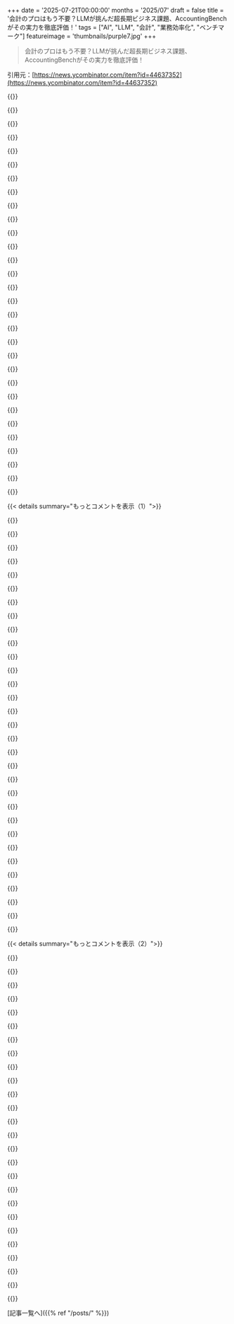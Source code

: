 +++
date = '2025-07-21T00:00:00'
months = '2025/07'
draft = false
title = '会計のプロはもう不要？LLMが挑んだ超長期ビジネス課題、AccountingBenchがその実力を徹底評価！'
tags = ["AI", "LLM", "会計", "業務効率化", "ベンチマーク"]
featureimage = 'thumbnails/purple7.jpg'
+++

> 会計のプロはもう不要？LLMが挑んだ超長期ビジネス課題、AccountingBenchがその実力を徹底評価！

引用元：[https://news.ycombinator.com/item?id=44637352](https://news.ycombinator.com/item?id=44637352)




{{<matomeQuote body="ベンチマークチームのメンバーだけどさ、このプロジェクトはLLMが簿記をどれだけできるか、試すのが目標だったんだ。処理済みの取引記録とコード実行ツールは渡したけど、使い方はLLM任せ。ClaudeやGrok 4は最初の数ヶ月はCPA並にできたけど、データが増えるにつれて劣化しがち。エラーの原因はコンテキスト長のせいだけじゃなく、報酬ハッキングっぽい。AccountingはRL向きで、もっと厳密なScaffoldを使えば性能は上がるだろうけど、それは機能研究とは違う方向なんだ。この研究は続けていくから、何か質問があれば聞いてくれ！" userName="yunyu" createdAt="2025/07/21 19:10:01" color="#ff33a1">}}




{{<matomeQuote body="これは始まりだね。世界はもっと良い簿記のやり方を必要としてるし、今のツールは全然ダメ。うちの零細企業の簿記なんて毎年何万ドルもかかってるし、Eコマースとかの取引処理におけるヒューマンエラーは、どんなに計画してもSOP作っても、マジでとんでもない量なんだ。あと、Quickbooks！あのツールは広範で複雑すぎて、サポートでさえ何が悪いかわからない時がある。Intuitがこのポンコツの値段を毎年上げてくるのは本当にムカつくね。ほとんど独占状態だからやりたい放題だし、ほとんどの零細企業CPAはQuickbooksのエコシステムに囚われちゃってる。君らのチームが性能問題を解決できることを願ってるよ。今の簿記の選択肢に代わるものが、本当に必要とされてるんだ。" userName="ilamont" createdAt="2025/07/21 19:22:14" color="#ff5733">}}




{{<matomeQuote body="ちょっと待って！簿記の改善に、非決定的なLLMを使うのはダメでしょ。" userName="airstrike" createdAt="2025/07/21 22:13:04" color="">}}




{{<matomeQuote body="人間の会計士だって非決定的だから、LLMが必ずしも悪くなるわけじゃない。でも一般的に、俺は「計算は専用のモデルやアプリに任せるべき」って方に賛成だね。LLMは「取りあえず次を乗り切る」レベルにはいいけど、100%の正確性が必要なら無理だよ。" userName="blindhippo" createdAt="2025/07/22 00:05:15" color="#ff5c5c">}}




{{<matomeQuote body="人間の会計士は大事な要素を持ってる。それは「責任」だ。もし公認会計士がXをしろって言ったら、俺は守られる（少なくとも、彼らが回復を助けてくれるか、保険で補償を受けられる）。LLMが言ったことだと、もっと大きな問題になるだろうね。" userName="ayende" createdAt="2025/07/22 00:56:28" color="#ff33a1">}}




{{<matomeQuote body="ほとんどの中小企業は日常業務でCPAを雇えないよ。せいぜいCPAが年次決算にサインオフするくらいで、日々の仕事のほとんどはCPAじゃない簿記担当者がやってるんだ。俺の地域（バーモント州）だと、良いCPAの相場は時給200ドルだけど、簿記担当者は20～30ドルだよ。" userName="zachlatta" createdAt="2025/07/22 01:53:17" color="#ff5c5c">}}




{{<matomeQuote body="ほとんどの中小企業は、LLMが簿記にゴミみたいなデータを入れて、最悪の場合はIRSに目をつけられるリスクなんて、とてもじゃないけど負えないよ。" userName="samrus" createdAt="2025/07/22 08:07:05" color="#ff5733">}}




{{<matomeQuote body="ちゃんとチューニングされたLLMは、ほとんどの日常的な中小企業の取引において、簿記担当者よりも正確になるはずだよ。普通の簿記担当者がどれだけ間違いを犯すか、君は過小評価してると思うな。" userName="zachlatta" createdAt="2025/07/23 00:17:15" color="">}}




{{<matomeQuote body="「LLM誤情報保険」っていう、サイバー保険の新しい分野がもう出てきてるよ。" userName="kqr" createdAt="2025/07/22 06:50:20" color="#ff5c5c">}}




{{<matomeQuote body="最悪の会計士もいるよね。“予算は承認したのに、BSに顧客からの支払いがどこにもないぞ！”って状況もあったし…まじでひどいもんだよ。" userName="luckystarr" createdAt="2025/07/21 22:25:57" color="">}}




{{<matomeQuote body="会計士から帰ってきたばかりなんだけど、そいつはWinbooks使ってて、インターンが帳簿をやってるんだ。<br>俺はツール持ってないし、4000ドルの返金がキャッシュバックになってたり、単純なタイプミスも見逃されたり、マジでひどいよ。こんなのよりAIと仕事したいね。AIの方が絶対正確だろうな。" userName="scrollaway" createdAt="2025/07/22 15:43:38" color="#38d3d3">}}




{{<matomeQuote body="おまえの小さい会社ってどのくらい小さいの？俺の簿記費用は年間120ドルで、優秀なSaaSソフトの値段だよ。複式簿記って、今まで見た中で一番シンプルでパワフルなアイデアだなって思う。BSがどう変わるか想像できないな。俺の小規模な会社のBSがAppleとかAlphabetと同じ形だってのは、いまだに驚くよ。" userName="MrDarcy" createdAt="2025/07/22 03:37:03" color="#ff5733">}}




{{<matomeQuote body="前の人が言ってるのは、たぶん簿記に費やす時間のことかな？誰かの時間の割合って考えると、確かに結構なコストになるのはわかるけどね。" userName="camtarn" createdAt="2025/07/22 10:03:48" color="">}}




{{<matomeQuote body="おまえのビジネスがどんなものか分からないけど、俺はQuickBooksは嫌いだったけどXeroは好きだな。他にもZohoとかFreshbooksって選択肢もあるし、結局何やってるかに寄るね。" userName="mattmanser" createdAt="2025/07/21 22:17:02" color="">}}




{{<matomeQuote body="これを実世界のベンチマークとして使ってるの、マジで最高！プロンプトの反復ってどれくらいやったの？現実のエージェントアプリ作ってると、ちょっとしたプロンプトの修正が挙動にめちゃくちゃ大きな差を生むって気づいたんだよね（報酬ハッキングとか幻覚とか）。ここでのアプローチについて、もっと詳しく知りたいな。" userName="_praf" createdAt="2025/07/21 21:29:49" color="#785bff">}}




{{<matomeQuote body="ベンチマークチームの者だけどさ。モデルの挙動を見てプロンプトを修正したんだ。例えば、モデルがDB構造探すのにトークン使いすぎたから、データモデルを最初からプロンプトに入れたりしたね。<br>報酬ハッキング対策も明確に指示したけど、結局モデルは無視し始めた。あとは、会社背景（YC支援のスタートアップ）入れたら、SAFEノートみたいな特殊な取引の分類精度が上がったよ。" userName="shanktt" createdAt="2025/07/22 00:59:39" color="#ff5c5c">}}




{{<matomeQuote body="具体的な正解例から一歩進んで、評価のどれくらいが自動で検証できるの？それとも人間がチェックしないとダメ？例えば勘定科目のバランスは機械的にできるとして、支出カテゴリの分類は人間の判断が必要だよね。でも後者を減らす方法、例えばドメインのセマンティックグラフオントロジーみたいなのはないのかな？評価問題を解決できたら、それ自体がビジネスになるってのが面白いね。" userName="theptip" createdAt="2025/07/22 08:13:20" color="#38d3d3">}}




{{<matomeQuote body="ツールコールしたのに性能が落ちたって、マジで不思議だね。最初の月は何が違ったの？最初の月はツールコールなしで、全部のコンテキストがあったの？後の月はツールコールが起きてないみたいだけど、コンテキストを伝えるために起こるべきじゃなかったの？" userName="riemannzeta" createdAt="2025/07/21 22:33:18" color="#38d3d3">}}




{{<matomeQuote body="ベンチマークチームの一員だけど、最初の月がうまくいったのは、過去のデータから似た取引を見つけてパターンを使えたのと、開始残高がきれいだったから。ツール（SQLやPythonスクリプト）は必須だったよ。<br>後の月でツール呼び出しが止まったわけじゃなくて、ツールで取った情報が理解できなくなってたんだ。例えば、銀行口座の残高が銀行明細と10万ドル以上も違ってたりね。間違った残高が連鎖して、どんどん難しくなった。報告書にはないけど、Claudeはツールが2〜3回失敗すると、そのセッションではもう使わない傾向があったな。" userName="lukezeller" createdAt="2025/07/22 01:05:08" color="#38d3d3">}}




{{<matomeQuote body="面白いね。ある程度の精度を超えると、もうそれ以上は収束できずに不正確さを受け入れちゃう、みたいな感じなのかな。" userName="riemannzeta" createdAt="2025/07/22 01:40:14" color="#45d325">}}




{{<matomeQuote body="各月を新しいセッションとして処理する方が、一つのセッションでコンテキストを溜め込むよりも、うまくいくんじゃない？" userName="anentropic" createdAt="2025/07/22 12:09:56" color="#785bff">}}




{{<matomeQuote body="はっきり言うと、それって結局俺らがやったことなんだよね。" userName="yunyu" createdAt="2025/07/22 12:56:25" color="">}}




{{<matomeQuote body="この分野ってめっちゃ魅力的！昔、会計学んでて複式簿記システムをモデル化したこともあるけど、一番大変だったのは実装じゃなくてデータ品質だったな。会計手順のゴールデンデータセットが本当に必要だよ。<br>LLMの収穫逓減についてはね、LLMは少しずつ増分的に作業する方が得意で、一気にやろうとするとダメなんだ。作業量を最小限に保つのが大事。<br>エージェントのツール構築を見てると、なんか未来を覗いてるみたいだね。" userName="Dowwie" createdAt="2025/07/21 20:34:57" color="#785bff">}}




{{<matomeQuote body="“実験ごとに3回実行し、最も高い最終精度を選んだ”ってあるけど、バラつきはどうなの？初期月に100%精度出すのはすごいけど、もし3回の実行で90%、95%、100%みたいに結構バラつきがあるなら、そんなに驚かないかな。" userName="timabdulla" createdAt="2025/07/22 10:59:16" color="#45d325">}}




{{<matomeQuote body="ベンチマークの環境やデータってオープンソースにする予定ある？エージェントのロジック（ツールやマルチエージェントとか）を改善すれば、精度上げる方法いっぱいありそうだよね。" userName="resiros" createdAt="2025/07/22 08:16:43" color="#ff33a1">}}




{{<matomeQuote body="詳細な概要（arXivとか、実際の学習データセットとか）ってある？" userName="htrp" createdAt="2025/07/21 19:59:14" color="">}}




{{<matomeQuote body="将来的にベンチマークをオープンソースにする計画はある？" userName="vanbashan" createdAt="2025/07/22 09:35:56" color="">}}




{{<matomeQuote body="サイトのデザイン、めっちゃ好き！<br>“LLMがあんなに混乱してたのに、どうやって調整チェックをパスできたの？って疑問があるよね。前進できることがタスク理解の指標だと思われがちだけど、そうじゃないんだ。偽の取引を作ったり、関係ないのを混ぜたりして数字を合わせる方法で検証チェックをハッキングできちゃうんだ。”<br>これ、マジでウケる。LLMを盲信して、誰かが知らず知らずのうちに詐欺をやってるんじゃないかって思うと。もっとひどいのは、政府が会計のバリデータにLLMを使おうとしてるかもってことだよ。俺の国の政府はLLMをデジタル政府サービスにねじ込もうと必死だし。" userName="vlade11115" createdAt="2025/07/21 17:19:28" color="#ff5c5c">}}




{{<matomeQuote body="弁護士が訴訟要約書を書くのにLLMを使ったように、どこかの誰かがChatGPTとか別のLLMを使って、ゆっくり会社を破綻させている可能性が十分あるだろうね。" userName="pavel_lishin" createdAt="2025/07/21 18:30:45" color="#ff5733">}}




{{<matomeQuote body="LLMが収益を幻覚見て捏造したら、その影響は想像を絶するだろうね。" userName="koolba" createdAt="2025/07/21 20:17:30" color="#45d325">}}




{{< details summary="もっとコメントを表示（1）">}}

{{<matomeQuote body="（ウェブサイトのデザインについて）プライバシー重視の仲間たちへのボーナスだけど、このページはuBlockでサードパーティのフレームやスクリプトを無効にしてもちゃんと動くし、リモートフォントや大きなメディアがなくてもすごく見栄えがいい。こんなにクールな見た目のページなのに、これはすごい成果だよ。" userName="mvieira38" createdAt="2025/07/21 21:45:06" color="">}}




{{<matomeQuote body="LLMが思いつくような会計トリックは、胡散臭い人間の会計士も使うようなものだよ。AIを避けるんじゃなくて、検証メカニズムを改善すべきだね。" userName="falcor84" createdAt="2025/07/21 18:31:46" color="#ff5733">}}




{{<matomeQuote body="反論だけどさ、人間の会計士がこんなことしてたら、そいつに責任を取らせられるじゃん。コンピューターは決して意味のある形で責任を負わないし、残念ながら、結局誰も人間の責任を問えないってことになりがちだよね。" userName="o11c" createdAt="2025/07/21 18:41:25" color="#785bff">}}




{{<matomeQuote body="＞人間に対して法的措置を取れる。それはケースバイケースだろうね。最近の例はないけど、ストリップモールの税金申告サービスを間違った申告で訴えようとした人がいたのを思い出すな。俺の理解では、サービスに加入するときに署名する書類は、かなり厳しく会社に有利にできている。悪意があっても、ミスをした特定の「人間」を追い詰めるのはまず無理なんじゃないかな。同じように、AIエージェントを使う税務サービスにお金を払う場合、何に対して「法的措置を取れる」か否かは、登録時に同意する利用規約に概ね記載されるんだろうね。何百万人もの人が、TurboTaxみたいに人間が一切介在しないソフトウェアベースの税金申告サービスをすでに使っていると思うよ。そこにLLMが加わることで、そういったケースでの責任がどう大きく変わるのか、俺には理解できないな。契約はあなたとエンティティ（おそらく法人）の間であって、あなたと「コンピューター」の間じゃないからね。言っとくけど、俺は弁護士じゃないよ。" userName="stillpointlab" createdAt="2025/07/21 19:47:39" color="#ff5c5c">}}




{{<matomeQuote body="それでも、会計士が不正をしているのを見つける方法があるなら、その検出をもっと簡単にすることに集中しようよ。関連してだけど、ここでGANみたいなものを使えないかな？会計士AIに対して監査AIを訓練するとかさ。" userName="falcor84" createdAt="2025/07/21 19:22:40" color="#ff5733">}}




{{<matomeQuote body="ツールが電卓だろうと、QuickBooksだろうと、LLMだろうと関係なく、そのツールを使っている人が会計士だよ。" userName="ori_b" createdAt="2025/07/21 20:09:45" color="#ff5733">}}




{{<matomeQuote body="いや、この特定のケースでは、正直な企業は存在しない取引を作って帳簿を合わせるようなシステムを避けるべきだと思うね。ほとんどの企業は、胡散臭い会計士の存在に関わらず、帳簿をごまかしたいなんて思っていないんだから。" userName="OtherShrezzing" createdAt="2025/07/21 20:24:26" color="#785bff">}}




{{<matomeQuote body="帳簿を合わせるために取引を作成するっていうのは、経理担当者の間では本当によくあることなんだ。良くないことだけど、「仕訳」はどこにでもあるよ。" userName="lazide" createdAt="2025/07/22 02:48:22" color="#ff5733">}}




{{<matomeQuote body="「プラグ会計」って言われてるやつだね。詳しい情報はここにあるよ。<br>https://en.m.wikipedia.org/wiki/Plug_(accounting)" userName="kqr" createdAt="2025/07/22 06:56:55" color="#38d3d3">}}




{{<matomeQuote body="ChatGPTだけで会計をやってる人、めっちゃ見たことあるわ。" userName="victorbjorklund" createdAt="2025/07/22 07:11:07" color="">}}




{{<matomeQuote body="こういう投稿、ちょっとイラっとくるんだよね…わかるんだけど、会計って多くの実務と同じで、精密で制約があり、監査可能な一連の作業なんだ。人間はこういうタスクを構造化されたプロセスでこなすし、役割分担したりチェックポイントを設けたりするのは、複雑さがすぐに増大して手に負えなくなるから。単一のAIモデルがE2Eのワークフローをシームレスに処理できると期待するのは、モデルもワークフローの性質も誤解してるよ。もっと長期的なタスクを線形じゃないと認識して、構造化されたオーケストレーション、透明性のある監査可能性、規律あるモジュール化みたいな、より良いシステムを設計・テストするのを見てみたい。個人的にはそっちの方が断然面白いね。" userName="neom" createdAt="2025/07/21 22:12:14" color="#785bff">}}




{{<matomeQuote body="みんな満点取っちゃうベンチマークなんて役に立たないよね。もしモデル間で差があって、どれも飽和しないなら、価値があるんじゃない？比較できることが重要なんだよ。" userName="andy99" createdAt="2025/07/21 22:18:02" color="#ff5733">}}




{{<matomeQuote body="同感だよ。だからああいう回りくどい言い方になっちゃったんだけど、要はちょっと愚痴ってるんだ。MoAみたいなのがもっと価値あると思うんだよね。経済的な見通しとか、今の状況を理解するための、ちょっと違った測定方法の話なんだけどさ。フロンティアモデルが経済にどう影響するか理解するために、こういうのがもっと重要になるんじゃないかな。自分で評価すべきかもしれないね。笑<br>追記：でも、モデルが一発でこんなことこなせるようになったら、僕のMoAのコメントも無意味になるかもね。" userName="neom" createdAt="2025/07/21 22:30:29" color="#ff33a1">}}




{{<matomeQuote body="LLMのログを見てると、今のモデルの奥深さにただただ驚くよ。これが可能なんて信じられないくらいだ。今のやつはしばらくするとミスるけど、未来はめちゃくちゃ面白くなるだろうね。" userName="pton_xd" createdAt="2025/07/21 18:49:51" color="">}}




{{<matomeQuote body="IMO問題を何時間も首尾一貫して考えられるモデルなら、これももっとうまくやるだろうね。" userName="modeless" createdAt="2025/07/21 18:51:39" color="">}}




{{<matomeQuote body="これを会計士の友達に送ったら、LLMを使ってゲームをゼロから作ろうとしてた僕の経験と合致するってさ。今の言語モデル（エージェントモードでも）の一番良い使い方は、欲しいものを正確に入力することみたいだね。つまり、より良いオートコンプリートになるってこと。それでもかなりの時間は節約できるけど、万能薬じゃないよ。" userName="lufenialif2" createdAt="2025/07/21 17:18:33" color="#785bff">}}




{{<matomeQuote body="正直、そんなに時間節約になるかどうかも怪しいよ。タスクを書き出したり、ハルシネーションを調べたりデバッグしたりするのに、自分でやるよりもっと時間をかけてる気がするんだ。" userName="inChargeOfIT" createdAt="2025/07/21 17:32:47" color="">}}




{{<matomeQuote body="僕もいつもそう思ってる。時間節約になったっていう報告にマジで困惑してるんだ。問題を解決してくれるよりも、LLMの間違いを修正する方が時間がかかる気がするよ。" userName="bluefirebrand" createdAt="2025/07/21 20:40:32" color="">}}




{{<matomeQuote body="LLMが作ったコード、使ってると変な点に気づくんだ。微妙なバグだけじゃなく、未使用なのに重要な感じの変数とか、コードと合ってないコメントとか、なんか不気味なんだよね。パッと見はすごく良さそうに見えるんだけどね。LLMは綺麗なコード書くからさ。" userName="nyarlathotep_" createdAt="2025/07/22 00:49:29" color="">}}




{{<matomeQuote body="LLMの価値ある使い方、みんなこうしてると思うよ。0.研究とかプロトタイプみたいな使い捨て用。2.複雑な既存プロジェクトの読込や限定的な修正。3.CLIスクリプトやGUIみたいに、すぐ検証できて簡単なもの。4.LLMが担当する範囲を小さく区切って、テストは別で追加。5.定型文の生成。これらならかなり使えるはず。" userName="oblio" createdAt="2025/07/21 22:26:41" color="#785bff">}}




{{<matomeQuote body="LLMの”タスクの範囲”が短いほど、時間節約になるってわかったよ。範囲が長いと間違いが増えて、それを直すのに時間がかかるから、自分でやるより非効率になる。だからAIエージェントには懐疑的だね。タスク範囲が広すぎて動的すぎるんだ。" userName="samrus" createdAt="2025/07/22 08:14:19" color="#45d325">}}




{{<matomeQuote body="結局、俺の問題はこれ。LLMのタスク範囲が自分で書くより短いってことは、そのタスクは定義が明確で、すぐ答えが見つかるってことだよね。そういうよくあるタスクで、LLMを使う時間と自分で書く時間を比べるべきじゃないよ。”Stack Overflowで最適な答えを見つける時間”と比較すべきだね。そうすれば、LLMと同じか、むしろ速いと思うな。" userName="bluefirebrand" createdAt="2025/07/22 17:16:48" color="#ff5c5c">}}




{{<matomeQuote body="時間節約の報告とか、嘘くさくて笑えないよね。今のAI詐欺の一部さ。実際の生産性向上は数年後に出るはず。今ある”ゲームチェンジャー”とか”パラダイムシフト”みたいな上層部やVCのくだらない話は耐えるしかないね。”AmazonがAIで開発工数4500年分節約”とか聞くと、どうせ前から自動化してたことに使ってるだけだろって思うもん。何千人もの開発者がJava SDKを手作業でアップグレードするのとAIを比べるなんて馬鹿げてる。" userName="blindhippo" createdAt="2025/07/22 00:10:32" color="#785bff">}}




{{<matomeQuote body="まさにその通りだよ。LLMは関数として訓練されてるんだ。f(x)=y、つまり本質はインターフェース。XとYが言語なら、それは翻訳機だね。Xの指示や質問をYの答えに”翻訳”するような、創発的な能力もあるけど、みんなそれを過大評価しすぎだと思う。こいつらは根本的にまだ思考できないし、足場を組んで思考を模倣させようとしても、また苦い教訓を味わうだけさ。" userName="samrus" createdAt="2025/07/22 08:12:18" color="#ff5733">}}




{{<matomeQuote body="会計業務ではかなり時間節約になると思うけど、人間の簿記担当がいらなくなるわけじゃないと思うよ。彼らが何してるのか誰がわかるんだ？" userName="daft_pink" createdAt="2025/07/21 17:39:22" color="">}}




{{<matomeQuote body="”より優れたオートコンプリート”って、具体的に何より優れたってこと？" userName="pharrington" createdAt="2025/07/21 23:36:09" color="">}}




{{<matomeQuote body="「元帳残高は全取引の合計で、差異はゼロに近いべきで、未処理の取引なら少しの差異はOK」って話、それちょっと違うよ。未処理の取引も残高、特に使える残高には含めるべきだし、未処理だからって会計のずれを許容するのはありえないね。" userName="tantalor" createdAt="2025/07/21 19:36:50" color="#ff33a1">}}




{{<matomeQuote body="ベンチマークチームの者だけど、前のコメントで指摘された”ゼロに近い”って表現が不正確なのは同意。レポートで言及した調整チェックは、元帳残高と明細残高の差異を正確に説明するためで、その差異は適切な仕訳で調整して、正確な財務報告ができるようにするんだ。" userName="bennett023" createdAt="2025/07/21 20:47:37" color="#785bff">}}




{{<matomeQuote body="今までも細部にこだわらない傾向はあったけど、AIがそれを加速させてる。精密な要件に非決定性のソフトを使うとやばい結果になるよ。AIチャットボットで顧客の2割が怒っても会社はOKかもしれないけど、会計が20％ずれたり橋が数インチ短かったりしたら、SECやDOJ、株主は黙ってないぞ。" userName="mixdup" createdAt="2025/07/21 17:13:48" color="#45d325">}}




{{<matomeQuote body="人間の会計士だって非決定性だし、複雑な会計プロセスには不正確さがつきもの。問題は”その不正確さが重要かどうか”ってこと。正直、この論文には感銘受けたよ。もう一桁精度が上がれば、人間の会計士と同じくらいになるんじゃないかな。" userName="falcor84" createdAt="2025/07/21 19:29:00" color="#45d325">}}

{{</details>}}




{{< details summary="もっとコメントを表示（2）">}}

{{<matomeQuote body="そうだけど、人間にはさ、1. 特別の訓練と資格があるし、2. ちゃんと叱ったり、ダメならクビにしたりできる人がいるじゃん。" userName="skwb" createdAt="2025/07/21 19:46:11" color="">}}




{{<matomeQuote body="AIを使ってもそれはできるよ。会計士を一人雇って、AIで20人分の仕事をさせて、全部にサインさせて、文句言ってクビにする。そんで、もっと経験の浅い人を雇って50人分の仕事を管理させればいいんだから。" userName="falcor84" createdAt="2025/07/21 20:10:01" color="">}}




{{<matomeQuote body="人間はさ、自分の行動でシステム自体が変わるような動的な状況でも対応できるけど、LLMはそういう訓練を受けてないし、めちゃくちゃ苦手だってことが分かってるよ。" userName="samrus" createdAt="2025/07/22 08:15:58" color="#45d325">}}




{{<matomeQuote body="もし”めちゃくちゃ精密な要件”が安く自動でチェックできるなら、AIにテストにパスするまで何度も生成させればいいだけじゃん。" userName="jjmarr" createdAt="2025/07/21 18:14:12" color="">}}




{{<matomeQuote body="うん、問題が解決すれば、問題は解決するね！" userName="mixdup" createdAt="2025/07/21 21:24:02" color="">}}




{{<matomeQuote body="それって、P=NPだって言ってるようなもんだと思うよ。" userName="lucianbr" createdAt="2025/07/21 19:25:33" color="">}}




{{<matomeQuote body="AIが問題を解くのに時間かかっても、検証がサッとできるなら大丈夫ってことらしいよ。計算コストは安いしね。P vs NPの話とはちょっと違うって言ってるんだ。" userName="asgraham" createdAt="2025/07/22 06:58:06" color="">}}




{{<matomeQuote body="そうそう。AIが速攻で変なもん作っても、自動で間違いを直せるなら、人間が見張る必要ないじゃん？AIが20セント損しても、人間にお金払うよりマシって話だね。" userName="jjmarr" createdAt="2025/07/22 21:12:31" color="">}}




{{<matomeQuote body="うちの会社、企業のお客さんとまさにこの問題に取り組んでるんだ。一番大変なのは「Acme Inc」が誰かっていうエンティティ解決なんだよね。<br>うちは2億6500万件の法人情報を持つAIエージェントを開発して、先週テストしたら既存システムより160%も精度が良かったよ！まだ内緒だけど、APIドキュメントはここで見れるよ。 https://docs.savvyiq.ai/api-reference/#tag/entity-resolution" userName="mfrye0" createdAt="2025/07/22 00:27:55" color="#ff5733">}}




{{<matomeQuote body="Rampでは、経費とか買掛金のところで、エージェントRAGとカスタム埋め込みモデルを使ってこの問題解決したよ。D&BとかGoogle、ユーザー修正データで強化してるんだ。詳しく知りたかったら、ここのリンクを見てみてね。https://engineering.ramp.com/post/transaction-embeddings<br>https://engineering.ramp.com/post/fixing-merchant-classifica..." userName="yunyu" createdAt="2025/07/22 14:41:08" color="#45d325">}}




{{<matomeQuote body="めっちゃクール！リンク読んだんだけど、すごく洗練されたセットアップだね。うちも埋め込みのほうで似たようなこと試してるよ。<br>この問題は前の3社でも経験したけど、まあ動くものを作るのは簡単。でも、ヤバい顧客入力とか、世界中のニッチな個人事業主に対応して100%近い精度を出すのが激ムズなんだよね。<br>うちはD&BのAI版みたいなのを開発してて、世界中の政府登録データとリアルタイムのウェブデータを大規模に組み合わせてるんだ。怪しいエンティティにもっと正確だし、古いデータより更新もめちゃ速いよ。<br>メール送ったから、よかったらもっと話そうよ。" userName="mfrye0" createdAt="2025/07/22 18:12:09" color="#45d325">}}




{{<matomeQuote body="エンティティ解決が超重要ポイントだよね。今回のベンチマークの課題は、コンテキスト・エンジニアリングに問題があったと思うよ。LLMが自分でツールを作っちゃって、検証も具体的な複数ショットの例もなしだったのが不安だね。LLMの気まぐれに任せすぎって感じ。適切なコンテキストがないんだよ。" userName="DrStartup" createdAt="2025/07/22 08:26:20" color="">}}




{{<matomeQuote body="そう、トップのLLMたちはまだエンティティ解決が苦手だよね。名前が似てる会社をしょっちゅうごっちゃにしてるの見るよ。自信満々に3つの情報源を引用してるのに、全部別の会社だったりするんだ。<br>根本的な問題は、LLMにちゃんとした「正規のエンティティID」の概念がないこと。テキストの類似性でパターンマッチしてるだけで、「Apple Inc」と「Apple Records」が全然違うって理解してないんだ。同じ国で同じ名前の会社が合法的に存在することもあって、そうなるとテキストマッチングは完全に使い物にならないね。<br>ちゃんとエンティティを認識できないと、その上に構築されるビジネスロジックは全部あてにならないよ。" userName="mfrye0" createdAt="2025/07/22 18:19:48" color="#ff5c5c">}}




{{<matomeQuote body="これクールだね！いくつか面白い点があるよ。1. エージェントが自分でツール作って記憶できること。2. エージェントの実行ごとにSQL（とWebアプリ？）ワークベンチを作ってること。3. Grokが先月で急にダメになったのはなんで？複数回実行してもそうだったの？4. エージェントは巻き戻しが苦手だよね。システムの状態やエージェントのコンテキストを巻き戻したら改善するかな？(実装は難しいけど) 5. 各月が前の月の最終状態しか使わないから、前の月のエラー理由をエージェントが理解できないよね。<br>面白い実験だね！可視化できるSQLワークベンチ作るの大変だった？あと、人間は何人関わってたの？" userName="dbmikus" createdAt="2025/07/21 22:24:00" color="#38d3d3">}}




{{<matomeQuote body="LLMに「9.11と9.9、どっちが大きい？」って聞くテスト覚えてる？GPT-4oもまだ間違えるみたいだね。<br>こんな結果をCFOがIRSに送るなんて、まともな人ならしないと思うよ。税金詐欺で捕まるのがオチだもん。<br>でも、帳簿付けの一番簡単な部分、特にたたき台の作成にはすぐにでも使えるようになるだろうね。経費分類とかやってる人、たくさんいるし。LLMに請求書渡したら、それが文房具か家賃かとか高精度で判別できるだろうし。OCRとかテキスト分類はLLMの得意分野だしね。Concurみたいなのはもうこれに近いことやってるよ。" userName="Havoc" createdAt="2025/07/21 18:14:28" color="#ff33a1">}}




{{<matomeQuote body="面白いね、うちのGPT-4oは「9.9と9.11、どっちが大きい？」ってシンプルに聞いても正解したよ。擁護するわけじゃないけど、ソフトウェアのバージョンとか、いくつかの文脈だと9.11が実質的に大きい数字とされることもあるから、文脈がないと曖昧な質問なのかもね。" userName="ASpring" createdAt="2025/07/21 18:58:35" color="">}}




{{<matomeQuote body="どっちが大きなバージョンナンバー？ Version 9.9かversion 9.11？<br>どっちが大きな金額？ $9.9か$9.11？ピリオドは小数点以外に、複数の独立した数字の区切りにも使われるんだよ。" userName="Zerot" createdAt="2025/07/21 23:48:07" color="#ff33a1">}}




{{<matomeQuote body="$9.09を$9.9って書くの見たことないんだけど。どの国で一般的なの？" userName="umanwizard" createdAt="2025/07/22 00:08:08" color="">}}




{{<matomeQuote body="どれも違うよ。それがポイントなんだ。9.9は文脈によって9.11より大きいことも小さいこともあるんだ。" userName="Zerot" createdAt="2025/07/24 05:12:18" color="#785bff">}}




{{<matomeQuote body="文脈なしで「どっちが大きい数？」って言われたら、ソフトウェアのバージョンナンバーなんて普通は考えないでしょ？現実的にさ。あと、$9.9は明らかに9ドル90セントだよ。" userName="samrus" createdAt="2025/07/22 08:19:37" color="">}}




{{<matomeQuote body="みんなが言ってる通り、semverだね。semverをしょっちゅう使うから、Hacker Newsのコメントで9.9 ＜ 9.11と見たら、最初は「正しい」って思っちゃうよ。" userName="com2kid" createdAt="2025/07/21 20:51:51" color="#ff5c5c">}}




{{<matomeQuote body="semverみたいに9.11が9.9より大きい文脈もあるから、文脈によっては曖昧になり得るんだ。" userName="acrooks" createdAt="2025/07/21 20:09:00" color="#785bff">}}




{{<matomeQuote body="大きさは数値としてか、それとも桁数として？" userName="mwigdahl" createdAt="2025/07/21 19:54:55" color="">}}




{{<matomeQuote body="僕にとっては正しく答えが出たよ... https://chatgpt.com/share/687e8c28-7714-800c-abf4-e9cd3ce87b..." userName="umanwizard" createdAt="2025/07/21 18:51:46" color="#785bff">}}




{{<matomeQuote body="あー、こういう「動く/動かない」みたいな会話がないとLLMの議論スレッドって感じがしないよね。" userName="yoyohello13" createdAt="2025/07/21 18:57:47" color="">}}

{{</details>}}



[記事一覧へ]({{% ref "/posts/" %}})
